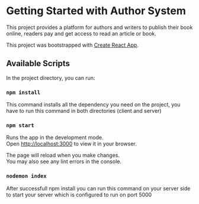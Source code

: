 # Getting Started with Author System

This project provides a platform for authors and writers to publish their book online, readers pay and get access to read an article or book.

This project was bootstrapped with [Create React App](https://github.com/facebook/create-react-app).

## Available Scripts

In the project directory, you can run:

### `npm install`

This command installs all the dependency you need on the project, you have to run this command in both directories (client and server)

### `npm start`

Runs the app in the development mode.\
Open [http://localhost:3000](http://localhost:3000) to view it in your browser.

The page will reload when you make changes.\
You may also see any lint errors in the console.

### `nodemon index`

After successfull npm install you can run this command on your server side to start your server which is configured to run on port 5000
